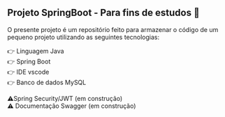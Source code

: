 ## Projeto SpringBoot - Para fins de estudos :bookmark_tabs:

O presente projeto é um repositório feito para armazenar o código de um pequeno projeto utilizando as seguintes tecnologias:

:point_right: Linguagem Java </br>
:point_right: Spring Boot </br>
:point_right: IDE vscode </br>
:point_right: Banco de dados MySQL </br>

:warning:Spring Security/JWT (em construção) </br>
:warning: Documentação Swagger (em construção) </br>



